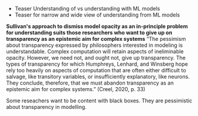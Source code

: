 - Teaser Understanding of vs understanding with ML models
- Teaser for narrow and wide view of understanding from ML models

**Sullivan's approach to dismiss model opacity as an in-principle problem for understanding suits those researchers who want to give up on transparency as an epistemic aim for complex systems**
“The pessimism about transparency expressed by philosophers interested in modeling is understandable. Complex computation will retain aspects of ineliminable opacity. However, we need not, and ought not, give up transparency. The types of transparency for which Humphreys, Lenhard, and Winsberg hope rely too heavily on aspects of computation that are often either difficult to salvage, like transitory variables, or insufficiently explanatory, like neurons. They conclude, therefore, that we must abandon transparency as an epistemic aim for complex systems.” (Creel, 2020, p. 33)

Some reseachers want to be content with black boxes. They are pessimistic about transparency in modelling.



